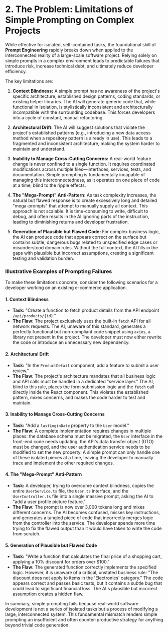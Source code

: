 # 2. The Problem: Limitations of Simple Prompting on Complex Projects

While effective for isolated, self-contained tasks, the foundational skill of **Prompt Engineering** rapidly breaks down when applied to the interconnected reality of a large-scale software project. Relying solely on simple prompts in a complex environment leads to predictable failures that introduce risk, increase technical debt, and ultimately reduce developer efficiency.

The key limitations are:

1.  **Context Blindness:** A simple prompt has no awareness of the project's specific architecture, established design patterns, coding standards, or existing helper libraries. The AI will generate generic code that, while functional in isolation, is stylistically inconsistent and architecturally incompatible with the surrounding codebase. This forces developers into a cycle of constant, manual refactoring.

2.  **Architectural Drift:** The AI will suggest solutions that violate the project's established patterns (e.g., introducing a new data access method when a repository pattern is already in use). This leads to a fragmented and inconsistent architecture, making the system harder to maintain and understand.

3.  **Inability to Manage Cross-Cutting Concerns:** A real-world feature change is never confined to a single function. It requires coordinated modifications across multiple files—interfaces, services, tests, and documentation. Simple prompting is fundamentally incapable of managing this interconnectedness, as it operates on one piece of code at a time, blind to the ripple effects.

4.  **The "Mega-Prompt" Anti-Pattern:** As task complexity increases, the natural but flawed response is to create excessively long and detailed "mega-prompts" that attempt to manually supply all context. This approach is not scalable. It is time-consuming to write, difficult to debug, and often results in the AI ignoring parts of the instruction, leading to diminishing returns and developer frustration.

5.  **Generation of Plausible but Flawed Code:** For complex business logic, the AI can produce code that appears correct on the surface but contains subtle, dangerous bugs related to unspecified edge cases or misunderstood domain rules. Without the full context, the AI fills in the gaps with plausible but incorrect assumptions, creating a significant testing and validation burden.

### Illustrative Examples of Prompting Failures

To make these limitations concrete, consider the following scenarios for a developer working on an existing e-commerce application.

#### 1. Context Blindness
*   **Task:** "Create a function to fetch product details from the API endpoint `/api/products/{id}`."
*   **The Flaw:** The project exclusively uses the built-in `fetch` API for all network requests. The AI, unaware of this standard, generates a perfectly functional but non-compliant code snippet using `axios`, a library not present in the project. The developer must now either rewrite the code or introduce an unnecessary new dependency.

#### 2. Architectural Drift
*   **Task:** "In the `ProductDetail` component, add a feature to submit a user review."
*   **The Flaw:** The project's architecture mandates that all business logic and API calls must be handled in a dedicated "service layer." The AI, blind to this rule, places the form submission logic and the `fetch` call directly inside the React component. This violates the established pattern, mixes concerns, and makes the code harder to test and maintain.

#### 3. Inability to Manage Cross-Cutting Concerns
*   **Task:** "Add a `lastLoginDate` property to the `User` model."
*   **The Flaw:** A complete implementation requires changes in multiple places: the database schema must be migrated, the `User` interface in the front-end code needs updating, the API's data transfer object (DTO) must be changed, and the user authentication service needs to be modified to set the new property. A simple prompt can only handle one of these isolated pieces at a time, leaving the developer to manually trace and implement the other required changes.

#### 4. The "Mega-Prompt" Anti-Pattern
*   **Task:** A developer, trying to overcome context blindness, copies the entire `UserService.ts` file, the `User.ts` interface, and the `UserController.ts` file into a single massive prompt, asking the AI to "add a user profile picture feature."
*   **The Flaw:** The prompt is now over 3,000 tokens long and mixes different concerns. The AI becomes confused, misses key instructions, and generates a tangled piece of code that incorrectly merges logic from the controller into the service. The developer spends more time trying to fix the flawed output than it would have taken to write the code from scratch.

#### 5. Generation of Plausible but Flawed Code
*   **Task:** "Write a function that calculates the final price of a shopping cart, applying a 10% discount for orders over $100."
*   **The Flaw:** The generated function correctly implements the specified logic. However, it is unaware of a critical, unstated business rule: "The discount does not apply to items in the 'Electronics' category." The code appears correct and passes basic tests, but it contains a subtle bug that could lead to significant financial loss. The AI's plausible but incorrect assumption creates a hidden flaw.

In summary, simple prompting fails because real-world software development is not a series of isolated tasks but a process of modifying a large, interconnected system. This fundamental mismatch renders simple prompting an insufficient and often counter-productive strategy for anything beyond trivial code generation.